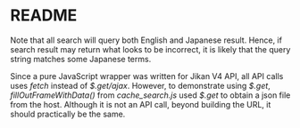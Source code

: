 # README


Note that all search will query both English and Japanese result. Hence, if search result may return what looks to be incorrect, it is likely that the query string matches some Japanese terms. 

Since a pure JavaScript wrapper was written for Jikan V4 API, all API calls uses *fetch* instead of *\$.get/ajax*. 
However, to demonstrate using *\$.get*, *fillOutFrameWithData()* from *cache\_search.js* used *$.get* to obtain a json file from the host. 
Although it is not an API call, beyond building the URL, it should practically be the same.
